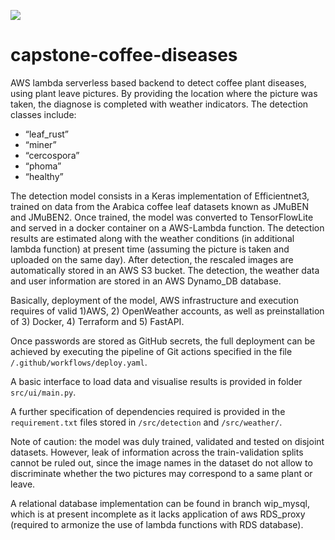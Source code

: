 ![](/support/coffee_leaves.png?raw=true)

# capstone-coffee-diseases

AWS lambda serverless based backend to detect coffee plant diseases, using plant leave pictures. By providing the location where the picture was taken, the diagnose is 
completed with weather indicators. The detection classes include:

- “leaf_rust”
- “miner”
- “cercospora”
- “phoma”
- “healthy” 

The detection model consists in a Keras implementation of Efficientnet3, trained on data from the Arabica coffee leaf datasets known as JMuBEN and JMuBEN2. Once trained, the model was converted to TensorFlowLite and served in a docker container on a AWS-Lambda function. The detection results are estimated along with the weather conditions (in additional lambda function) at present time (assuming the picture is taken and uploaded on the same day). After detection, the rescaled images are automatically stored in an AWS S3 bucket. The detection, the weather data and user information are stored in an AWS  Dynamo_DB database.

Basically, deployment of the model, AWS infrastructure and execution requires of valid 1)AWS, 2) OpenWeather accounts, as well as preinstallation of 3) Docker, 4) Terraform and 5) FastAPI.

Once passwords are stored as GitHub secrets, the full deployment can be achieved by executing the pipeline of Git actions specified in the file `/.github/workflows/deploy.yaml`.

A basic interface to load data and visualise results is provided in folder `src/ui/main.py`.

A further specification of dependencies required is provided in the `requirement.txt` files stored in `/src/detection` and `/src/weather/`.

Note of caution: the model was duly trained, validated and tested on disjoint datasets. However, leak of information across the train-validation splits cannot be ruled out, since the image names in the dataset do not allow to discriminate whether the two pictures may correspond to a same plant or leave.

A relational database implementation can be found in branch wip_mysql, which is at present incomplete as it lacks application of aws RDS_proxy (required to armonize the use of lambda functions with RDS database).